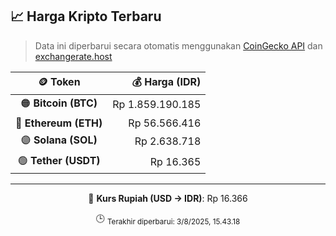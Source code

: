 

<!-- HARGA_KRIPTO -->
## 📈 Harga Kripto Terbaru

> Data ini diperbarui secara otomatis menggunakan [CoinGecko API](https://www.coingecko.com/) dan [exchangerate.host](https://exchangerate.host/)

<div align="center">

| 🪙 Token | 💰 Harga (IDR) |
|:------:|---------------:|
| 🟠 **Bitcoin (BTC)**   | Rp 1.859.190.185 |
| 🔵 **Ethereum (ETH)**  | Rp 56.566.416 |
| 🟣 **Solana (SOL)**    | Rp 2.638.718 |
| 🟢 **Tether (USDT)**   | Rp 16.365 |

---

💱 **Kurs Rupiah (USD → IDR)**: Rp 16.366

🕒 <sub>Terakhir diperbarui: 3/8/2025, 15.43.18</sub>

</div>
<!-- /HARGA_KRIPTO -->